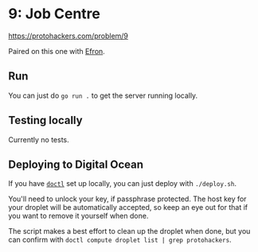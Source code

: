 # 9: Job Centre

https://protohackers.com/problem/9

Paired on this one with [Efron](https://eblog.fly.dev/).

## Run
You can just do `go run .` to get the server running locally.

## Testing locally
Currently no tests.

## Deploying to Digital Ocean
If you have [`doctl`](https://docs.digitalocean.com/reference/doctl/) set up locally,
you can just deploy with `./deploy.sh`.

You'll need to unlock your key, if passphrase protected.
The host key for your droplet will be automatically accepted,
so keep an eye out for that if you want to remove it yourself when done.

The script makes a best effort to clean up the droplet when done,
but you can confirm with `doctl compute droplet list | grep protohackers`.
